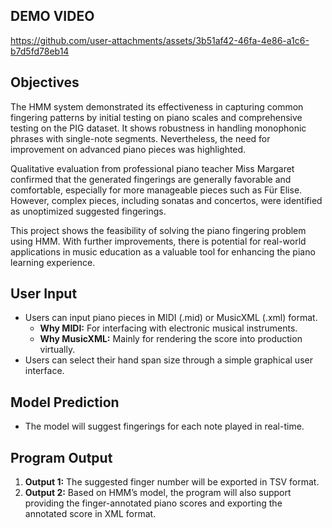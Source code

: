 ## DEMO VIDEO
https://github.com/user-attachments/assets/3b51af42-46fa-4e86-a1c6-b7d5fd78eb14

## Objectives
The HMM system demonstrated its effectiveness in capturing common fingering patterns by initial testing on piano scales and comprehensive testing on the PIG dataset. It shows robustness in handling monophonic phrases with single-note segments. Nevertheless, the need for improvement on advanced piano pieces was highlighted.

Qualitative evaluation from professional piano teacher Miss Margaret confirmed that the generated fingerings are generally favorable and comfortable, especially for more manageable pieces such as Für Elise. However, complex pieces, including sonatas and concertos, were identified as unoptimized suggested fingerings.

This project shows the feasibility of solving the piano fingering problem using HMM. With further improvements, there is potential for real-world applications in music education as a valuable tool for enhancing the piano learning experience.

## User Input
- Users can input piano pieces in MIDI (.mid) or MusicXML (.xml) format.
  - **Why MIDI:** For interfacing with electronic musical instruments.
  - **Why MusicXML:** Mainly for rendering the score into production virtually.
- Users can select their hand span size through a simple graphical user interface.

## Model Prediction
- The model will suggest fingerings for each note played in real-time.

## Program Output
1. **Output 1:** The suggested finger number will be exported in TSV format.
2. **Output 2:** Based on HMM’s model, the program will also support providing the finger-annotated piano scores and exporting the annotated score in XML format.
